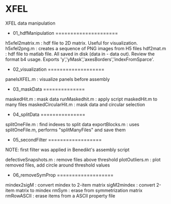 # XFEL

XFEL data manipulation

* 01_hdfManipulation
=====================

h5xfel2matrix.m : hdf file to 2D matrix. Useful for visualization.
h5xfel2png.m  : creates a sequence of PNG images from H5 files
hdf2mat.m : hdf file to matlab file.  All saved in disk (data in - data out).  Review the format b4 usage. Exports 'y','yMask','axesBorders','indexFromSparce'.



* 02_visualization
===================

panelsXFEL.m : visualize panels before assembly



* 03_maskData
==============

maskedHit.m : mask data
runMaskedhit.m : apply script maskedHit.m to many files
maskedCircularHit.m : mask data and circular selection



* 04_splitData
===============

splitOneFile.m : find indexes to split data
exportBlocks.m : uses splitOneFile.m, performs "splitManyFiles" and save them



* 05_secondFilter
==================

NOTE: first filter was applied in Benedikt's assembly script

defectiveSnapshots.m : remove files above threshold
plotOutliers.m : plot removed files,  add circle around threshold values


* 06_removeSymProp
===================

mindex2sigM : convert mindex to 2-item matrix
sigM2mindex : convert 2-item matrix to mindex
rmSym : erase from symmetrization matrix
rmRowASCII : erase items from a ASCII property file








